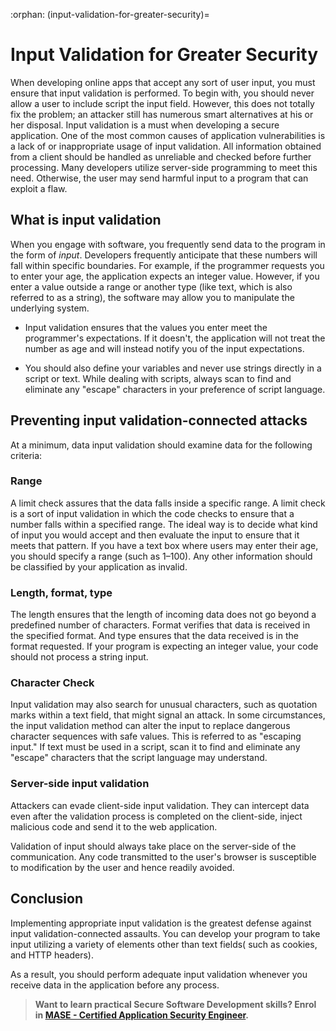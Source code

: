 :orphan:
(input-validation-for-greater-security)=

# Input Validation for Greater Security

When developing online apps that accept any sort of user input, you must ensure that input validation is performed. To begin with, you should never allow a user to include script the input field. However, this does not totally fix the problem; an attacker still has numerous smart alternatives at his or her disposal. Input validation is a must when developing a secure application. One of the most common causes of application vulnerabilities is a lack of or inappropriate usage of input validation. All information obtained from a client should be handled as unreliable and checked before further processing. Many developers utilize server-side programming to meet this need. Otherwise, the user may send harmful input to a program that can exploit a flaw.

## What is input validation

When you engage with software, you frequently send data to the program in the form of _input_. Developers frequently anticipate that these numbers will fall within specific boundaries. For example, if the programmer requests you to enter your age, the application expects an integer value. However, if you enter a value outside a range or another type (like text, which is also referred to as a string), the software may allow you to manipulate the underlying system.

- Input validation ensures that the values you enter meet the programmer's expectations. If it doesn't, the application will not treat the number as age and will instead notify you of the input expectations.

- You should also define your variables and never use strings directly in a script or text. While dealing with scripts, always scan to find and eliminate any "escape" characters in your preference of script language.

## Preventing input validation-connected attacks

At a minimum, data input validation should examine data for the following criteria:

### Range

A limit check assures that the data falls inside a specific range. A limit check is a sort of input validation in which the code checks to ensure that a number falls within a specified range.
The ideal way is to decide what kind of input you would accept and then evaluate the input to ensure that it meets that pattern. If you have a text box where users may enter their age, you should specify a range (such as 1–100). Any other information should be classified by your application as invalid.

### Length, format, type

The length ensures that the length of incoming data does not go beyond a predefined number of characters. Format verifies that data is received in the specified format. And type ensures that the data received is in the format requested. If your program is expecting an integer value, your code should not process a string input.

### Character Check

Input validation may also search for unusual characters, such as quotation marks within a text field, that might signal an attack. In some circumstances, the input validation method can alter the input to replace dangerous character sequences with safe values. This is referred to as "escaping input." If text must be used in a script, scan it to find and eliminate any "escape" characters that the script language may understand.

### Server-side input validation

Attackers can evade client-side input validation. They can intercept data even after the validation process is completed on the client-side, inject malicious code and send it to the web application.

Validation of input should always take place on the server-side of the communication. Any code transmitted to the user's browser is susceptible to modification by the user and hence readily avoided.

## Conclusion

Implementing appropriate input validation is the greatest defense against input validation-connected assaults. You can develop your program to take input utilizing a variety of elements other than text fields( such as cookies, and HTTP headers).

As a result, you should perform adequate input validation whenever you receive data in the application before any process.

> **Want to learn practical Secure Software Development skills? Enrol in [MASE - Certified Application Security Engineer](https://www.mosse-institute.com/certifications/mase-certified-application-security-engineer.html).**
